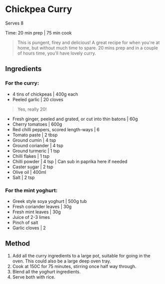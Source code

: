 # Chickpea Curry

Serves 8

Time: 
20 min prep | 75 min cook

> This is pungent, firey and delicious! A great recipe for when you're at home, but without much time to spare. 20 mins prep and in a couple of hours time, you'll have lovely curry.

## Ingredients

### For the curry:

- 4 tins of chickpeas | 400g each
- Peeled garlic | 20 cloves 
> Yes, really 20!  
- Fresh ginger, peeled and grated, or cut into thin batons | 60g
- Cherry tomatoes | 600g
- Red chilli peppers, scored length-ways | 6
- Tomato paste | 2 tbsp
- Ground cumin | 4 tsp
- Ground coriander | 4 tsp
- Ground turmeric | 1 tsp
- Chilli flakes | 1 tsp
- Chilli powder | 4 tsp | Can sub in paprika here if needed
- Caster sugar | 2 tsp
- Olive oil | 400ml
- Salt | 2 tsp

### For the mint yoghurt:

- Greek style soya yoghurt | 500g tub
- Fresh coriander leaves | 30g
- Fresh mint leaves | 30g
- Juice of 2-3 limes
- Pinch of salt
- Garlic cloves | 2

## Method

1. Add all the curry ingredients to a large pot, suitable for going in the oven. This could also be a large deep oven tray.
2. Cook at 150C for 75 minutes, stirring once half way through.
3. Blend all the yoghurt ingredients.
4. Serve both with rice.


